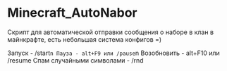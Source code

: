 # Minecraft_AutoNabor
Скрипт для автоматической отправки сообщения о наборе в клан в майнкрафте, есть небольшая система конфигов =)

Запуск - /start`n
Пауза - alt+F9 или /pause`n
Возобновить - alt+F10 или /resume
Спам случайными символами - /rnd
